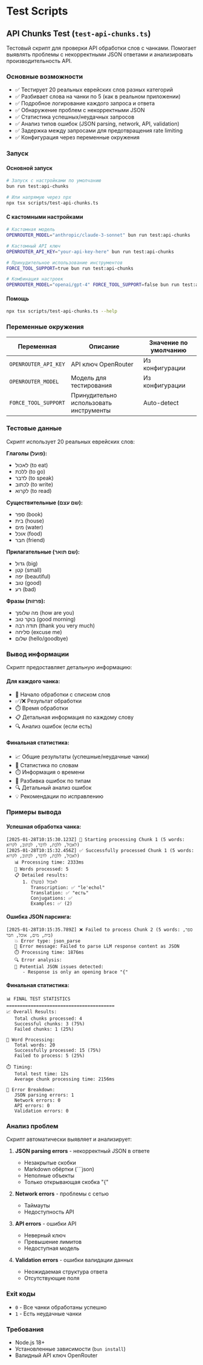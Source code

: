 # Test Scripts

## API Chunks Test (`test-api-chunks.ts`)

Тестовый скрипт для проверки API обработки слов с чанками. Помогает выявлять проблемы с некорректными JSON ответами и анализировать производительность API.

### Основные возможности

- ✅ Тестирует 20 реальных еврейских слов разных категорий
- ✅ Разбивает слова на чанки по 5 (как в реальном приложении)
- ✅ Подробное логирование каждого запроса и ответа
- ✅ Обнаружение проблем с некорректными JSON
- ✅ Статистика успешных/неудачных запросов
- ✅ Анализ типов ошибок (JSON parsing, network, API, validation)
- ✅ Задержка между запросами для предотвращения rate limiting
- ✅ Конфигурация через переменные окружения

### Запуск

#### Основной запуск
```bash
# Запуск с настройками по умолчанию
bun run test:api-chunks

# Или напрямую через npx
npx tsx scripts/test-api-chunks.ts
```

#### С кастомными настройками
```bash
# Кастомная модель
OPENROUTER_MODEL="anthropic/claude-3-sonnet" bun run test:api-chunks

# Кастомный API ключ
OPENROUTER_API_KEY="your-api-key-here" bun run test:api-chunks

# Принудительное использование инструментов
FORCE_TOOL_SUPPORT=true bun run test:api-chunks

# Комбинация настроек
OPENROUTER_MODEL="openai/gpt-4" FORCE_TOOL_SUPPORT=false bun run test:api-chunks
```

#### Помощь
```bash
npx tsx scripts/test-api-chunks.ts --help
```

### Переменные окружения

| Переменная | Описание | Значение по умолчанию |
|------------|----------|----------------------|
| `OPENROUTER_API_KEY` | API ключ OpenRouter | Из конфигурации |
| `OPENROUTER_MODEL` | Модель для тестирования | Из конфигурации |
| `FORCE_TOOL_SUPPORT` | Принудительно использовать инструменты | Auto-detect |

### Тестовые данные

Скрипт использует 20 реальных еврейских слов:

**Глаголы (פועל):**
- לאכול (to eat)
- ללכת (to go)  
- לדבר (to speak)
- לכתוב (to write)
- לקרוא (to read)

**Существительные (שם עצם):**
- ספר (book)
- בית (house)
- מים (water)
- אוכל (food)
- חבר (friend)

**Прилагательные (שם תואר):**
- גדול (big)
- קטן (small)
- יפה (beautiful)
- טוב (good)
- רע (bad)

**Фразы (פרזות):**
- מה שלומך (how are you)
- בוקר טוב (good morning)
- תודה רבה (thank you very much)
- סליחה (excuse me)
- שלום (hello/goodbye)

### Вывод информации

Скрипт предоставляет детальную информацию:

#### Для каждого чанка:
- 🚀 Начало обработки с списком слов
- ✅/❌ Результат обработки
- ⏱️ Время обработки
- 📋 Детальная информация по каждому слову
- 🔍 Анализ ошибок (если есть)

#### Финальная статистика:
- 📈 Общие результаты (успешные/неудачные чанки)
- 📝 Статистика по словам
- ⏱️ Информация о времени
- 🐛 Разбивка ошибок по типам
- 🔍 Детальный анализ ошибок
- 💡 Рекомендации по исправлению

### Примеры вывода

#### Успешная обработка чанка:
```
[2025-01-28T10:15:30.123Z] 🚀 Starting processing Chunk 1 (5 words: לאכול, ללכת, לדבר, לכתוב, לקרוא)
[2025-01-28T10:15:32.456Z] ✅ Successfully processed Chunk 1 (5 words: לאכול, ללכת, לדבר, לכתוב, לקרוא)
   📊 Processing time: 2333ms
   📝 Words processed: 5
   📋 Detailed results:
      1. לאכול (פועל)
         Transcription: ✅ "le'echol"
         Translation: ✅ "есть"
         Conjugations: ✅
         Examples: ✅ (2)
```

#### Ошибка JSON парсинга:
```
[2025-01-28T10:15:35.789Z] ❌ Failed to process Chunk 2 (5 words: ספר, בית, מים, אוכל, חבר)
   💥 Error type: json_parse
   📄 Error message: Failed to parse LLM response content as JSON
   ⏱️ Processing time: 1876ms
   🔍 Error analysis:
   🚨 Potential JSON issues detected:
      - Response is only an opening brace "{"
```

#### Финальная статистика:
```
📊 FINAL TEST STATISTICS
========================================
📈 Overall Results:
   Total chunks processed: 4
   Successful chunks: 3 (75%)
   Failed chunks: 1 (25%)

📝 Word Processing:
   Total words: 20
   Successfully processed: 15 (75%)
   Failed to process: 5 (25%)

⏱️ Timing:
   Total test time: 12s
   Average chunk processing time: 2156ms

🐛 Error Breakdown:
   JSON parsing errors: 1
   Network errors: 0
   API errors: 0
   Validation errors: 0
```

### Анализ проблем

Скрипт автоматически выявляет и анализирует:

1. **JSON parsing errors** - некорректный JSON в ответе
   - Незакрытые скобки
   - Markdown обёртки (```json)
   - Неполные объекты
   - Только открывающая скобка "{"

2. **Network errors** - проблемы с сетью
   - Таймауты
   - Недоступность API

3. **API errors** - ошибки API
   - Неверный ключ
   - Превышение лимитов
   - Недоступная модель

4. **Validation errors** - ошибки валидации данных
   - Неожидаемая структура ответа
   - Отсутствующие поля

### Exit коды

- `0` - Все чанки обработаны успешно
- `1` - Есть неудачные чанки

### Требования

- Node.js 18+
- Установленные зависимости (`bun install`)
- Валидный API ключ OpenRouter